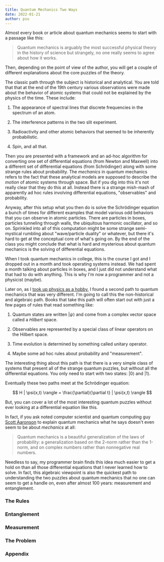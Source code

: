 ```yaml
---
title: Quantum Mechanics Two Ways
date: 2022-01-21
author: psu
---
```


Almost every book or article about quantum mechanics seems to start with a passage like
this:

> Quantum mechanics is arguably the most successful physical theory in the history of
science but strangely, no one really seems to agree about how it works.

Then, depending on the point of view of the author, you will get a couple of different
explanations about the core puzzles of the theory. 

The classic path through the subject is historical and analytical. You are told that that at
the end of the 19th century various observations were made about the behavior of atomic
systems that could not be explained by the physics of the time. These include:

1. The appearance of spectral lines that discrete frequencies in the spectrum of an atom.

2. The interference patterns in the two slit experiment.

4. Radioactivity and other atomic behaviors that seemed to be inherently probabilistic.

3. Spin, and all that.

Then you are presented with a framework and an ad-hoc algorithm for converting one set of
differential equations (from Newton and Maxwell) into a different set of differential
equations (from Schrödinger) along with some strange rules about probability. The
_mechanics_ in quantum mechanics refers to the fact that these analytical models are
supposed to describe the _motion_ of atomic systems through space. But if you dig into
this it's not really clear that they do this at all. Instead there is a strange mish-mash
of apparently ad hoc rules involving differential equations, "observables" and
probability.

Anyway, after this setup what you then do is solve the Schrödinger equation a bunch of
times for different examples that model various odd behaviors that you can observe in
atomic particles. There are particles in boxes, particles tunneling through walls, the
ubiquitous harmonic oscillator, and so on. Sprinkled into all of this computation might be
some strange semi-mystical rumbling about "wave/particle duality" or whatever, but there
it's hard to get at the conceptual core of what's going on. By the end of the class you
might conclude that what is hard and mysterious about quantum mechanics is the solving of
differential equations.

When I took quantum mechanics in college, this is the course I got and I dropped out in a
month and took operating systems instead. We had spent a month talking about particles in
boxes, and I just did not understand what that had to do with anything. This is why I'm
now a programmer and not a physicist (maybe).

Later on, as I [took up physics as a hobby](reading-physics.html), I found a second path
to quantum mechanics that was very different. I'm going to call this the non-historical
and algebraic path. Books that take this path will often start out with just a few pages
of rules that read something like:

1. Quantum states are written $| \psi \rangle$ and come from a complex vector space called
   a _Hilbert_ space.

1. Observables are represented by a special class of linear operators on the Hilbert space.

1. Time evolution is determined by something called unitary operator.

1. Maybe some ad hoc rules about probability and "measurement".

The interesting thing about this path is that there is a very simple class of systems that
present all of the strange quantum puzzles, but without all the differential equations.
You only need to start with two states: $|0 \rangle$ and $| 1 \rangle$.

Eventually these two paths meet at the Schrödinger equation:

$$
H | \psi(x,t) \rangle = \frac{\partial}{\partial t} | \psi(x,t) \rangle
$$

But, you can cover a lot of the most interesting quantum puzzles without ever looking at a
differential equation like this.

In fact, if you ask noted computer scientist and quantum computing guy [Scott
Aaronson](https://www.scottaaronson.com/democritus/) to explain quantum mechanics what he
says doesn't even seem to be about _mechanics_ at all:

> Quantum mechanics is a beautiful generalization of the laws of probability: a
> generalization based on the 2-norm rather than the 1-norm, and on complex numbers rather
> than nonnegative real numbers.

Needless to say, my programmer brain finds this idea much easier to get a hold on than all
those differential equations that I never learned how to solve. In fact, this algebraic
viewpoint is also the quickest path to understanding the two puzzles about quantum
mechanics that no one can seem to get a handle on, even after almost 100 years:
measurement and entanglement.

### The Rules

### Entanglement

### Measurement

### The Problem

### Appendix
